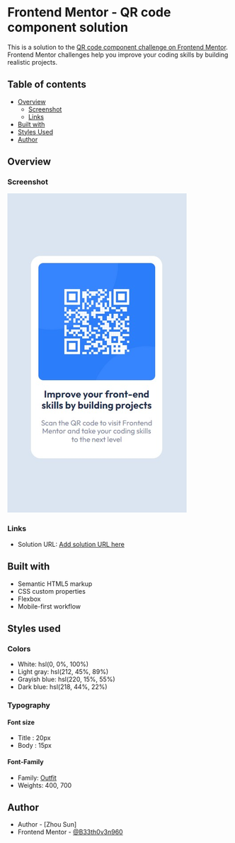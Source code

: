 # Frontend Mentor - QR code component solution

This is a solution to the [QR code component challenge on Frontend Mentor](https://www.frontendmentor.io/challenges/qr-code-component-iux_sIO_H). Frontend Mentor challenges help you improve your coding skills by building realistic projects.

## Table of contents

- [Overview](#overview)
  - [Screenshot](#screenshot)
  - [Links](#links)
- [Built with](#built-with)
- [Styles Used](#styles-used)
- [Author](#author)

## Overview

### Screenshot

![](./mobile-screenshot.jpg)

### Links

- Solution URL: [Add solution URL here](https://your-solution-url.com)

## Built with

- Semantic HTML5 markup
- CSS custom properties
- Flexbox
- Mobile-first workflow

## Styles used

### Colors

- White: hsl(0, 0%, 100%)
- Light gray: hsl(212, 45%, 89%)
- Grayish blue: hsl(220, 15%, 55%)
- Dark blue: hsl(218, 44%, 22%)

### Typography

#### Font size

- Title : 20px
- Body : 15px

#### Font-Family

- Family: [Outfit](https://fonts.google.com/specimen/Outfit)
- Weights: 400, 700

## Author

- Author - [Zhou Sun]
- Frontend Mentor - [@B33th0v3n960](https://www.frontendmentor.io/profile/B33th0v3n960)
